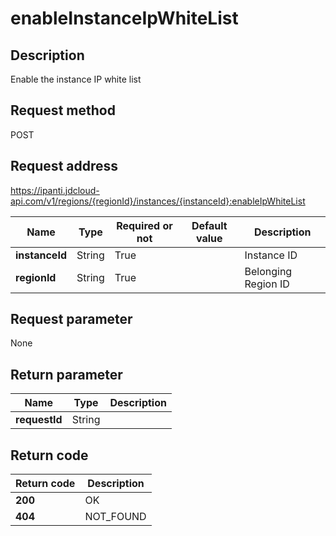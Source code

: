 # enableInstanceIpWhiteList


## Description
Enable the instance IP white list

## Request method
POST

## Request address
https://ipanti.jdcloud-api.com/v1/regions/{regionId}/instances/{instanceId}:enableIpWhiteList

|Name|Type|Required or not|Default value|Description|
|---|---|---|---|---|
|**instanceId**|String|True||Instance ID|
|**regionId**|String|True||Belonging Region ID|

## Request parameter
None


## Return parameter
|Name|Type|Description|
|---|---|---|
|**requestId**|String||



## Return code
|Return code|Description|
|---|---|
|**200**|OK|
|**404**|NOT_FOUND|
